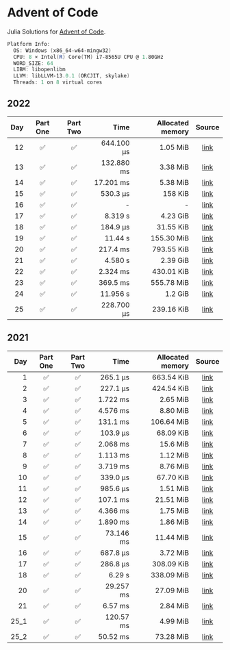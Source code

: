 # Advent of Code

Julia Solutions for [Advent of Code](https://adventofcode.com/2022/).

```powershell
Platform Info:
  OS: Windows (x86_64-w64-mingw32)
  CPU: 8 × Intel(R) Core(TM) i7-8565U CPU @ 1.80GHz
  WORD_SIZE: 64
  LIBM: libopenlibm
  LLVM: libLLVM-13.0.1 (ORCJIT, skylake)
  Threads: 1 on 8 virtual cores
```

## 2022

|  Day |      Part One      |      Part Two      |       Time | Allocated memory |                                   Source                                   |
| ---: | :----------------: | :----------------: | ---------: | ---------------: | :------------------------------------------------------------------------: |
|   12 | :white_check_mark: | :white_check_mark: | 644.100 μs |         1.05 MiB | [link](https://github.com/jake484/adventofcode/blob/master/2022/day12.jl)  |
|   13 | :white_check_mark: | :white_check_mark: | 132.880 ms |         3.38 MiB | [link](https://github.com/jake484/adventofcode/blob/master/2022/day13.jl)  |
|   14 | :white_check_mark: | :white_check_mark: |  17.201 ms |         5.38 MiB | [link](https://github.com/jake484/adventofcode/blob/master/2022/day14.jl)  |
|   15 | :white_check_mark: | :white_check_mark: |   530.3 μs |          158 KiB | [link](https://github.com/jake484/adventofcode/blob/master/2022/day15_.jl) |
|   16 | :white_check_mark: | :white_check_mark: |          - |                - | [link](https://github.com/jake484/adventofcode/blob/master/2022/day16_.jl) |
|   17 | :white_check_mark: | :white_check_mark: |    8.319 s |         4.23 GiB | [link](https://github.com/jake484/adventofcode/blob/master/2022/day17_.jl) |
|   18 | :white_check_mark: | :white_check_mark: |   184.9 μs |        31.55 KiB | [link](https://github.com/jake484/adventofcode/blob/master/2022/day18.jl)  |
|   19 | :white_check_mark: | :white_check_mark: |    11.44 s |       155.30 MiB | [link](https://github.com/jake484/adventofcode/blob/master/2022/day19.jl)  |
|   20 | :white_check_mark: | :white_check_mark: |   217.4 ms |       793.55 KiB | [link](https://github.com/jake484/adventofcode/blob/master/2022/day20.jl)  |
|   21 | :white_check_mark: | :white_check_mark: |    4.580 s |         2.39 GiB | [link](https://github.com/jake484/adventofcode/blob/master/2022/day21.jl)  |
|   22 | :white_check_mark: | :white_check_mark: |   2.324 ms |       430.01 KiB | [link](https://github.com/jake484/adventofcode/blob/master/2022/day22.jl)  |
|   23 | :white_check_mark: | :white_check_mark: |   369.5 ms |       555.78 MiB | [link](https://github.com/jake484/adventofcode/blob/master/2022/day23.jl)  |
|   24 | :white_check_mark: | :white_check_mark: |   11.956 s |          1.2 GiB | [link](https://github.com/jake484/adventofcode/blob/master/2022/day24.jl)  |
|   25 | :white_check_mark: | :white_check_mark: | 228.700 μs |       239.16 KiB | [link](https://github.com/jake484/adventofcode/blob/master/2022/day25.jl)  |

## 2021

|  Day |      Part One      |      Part Two      |      Time | Allocated memory |                                  Source                                   |
| ---: | :----------------: | :----------------: | --------: | ---------------: | :-----------------------------------------------------------------------: |
|    1 | :white_check_mark: | :white_check_mark: |  265.1 μs |       663.54 KiB | [link](https://github.com/jake484/adventofcode/blob/master/2021/day1.jl)  |
|    2 | :white_check_mark: | :white_check_mark: |  227.1 μs |       424.54 KiB | [link](https://github.com/jake484/adventofcode/blob/master/2021/day2.jl)  |
|    3 | :white_check_mark: | :white_check_mark: |  1.722 ms |         2.65 MiB | [link](https://github.com/jake484/adventofcode/blob/master/2021/day3.jl)  |
|    4 | :white_check_mark: | :white_check_mark: |  4.576 ms |         8.80 MiB | [link](https://github.com/jake484/adventofcode/blob/master/2021/day4.jl)  |
|    5 | :white_check_mark: | :white_check_mark: |  131.1 ms |       106.64 MiB | [link](https://github.com/jake484/adventofcode/blob/master/2021/day5.jl)  |
|    6 | :white_check_mark: | :white_check_mark: |  103.9 μs |        68.09 KiB | [link](https://github.com/jake484/adventofcode/blob/master/2021/day6.jl)  |
|    7 | :white_check_mark: | :white_check_mark: |  2.068 ms |         15.6 MiB | [link](https://github.com/jake484/adventofcode/blob/master/2021/day7.jl)  |
|    8 | :white_check_mark: | :white_check_mark: |  1.113 ms |         1.12 MiB | [link](https://github.com/jake484/adventofcode/blob/master/2021/day8.jl)  |
|    9 | :white_check_mark: | :white_check_mark: |  3.719 ms |         8.76 MiB | [link](https://github.com/jake484/adventofcode/blob/master/2021/day9.jl)  |
|   10 | :white_check_mark: | :white_check_mark: |  339.0 μs |        67.70 KiB | [link](https://github.com/jake484/adventofcode/blob/master/2021/day10.jl) |
|   11 | :white_check_mark: | :white_check_mark: |  985.6 μs |         1.51 MiB | [link](https://github.com/jake484/adventofcode/blob/master/2021/day11.jl) |
|   12 | :white_check_mark: | :white_check_mark: |  107.1 ms |        21.51 MiB | [link](https://github.com/jake484/adventofcode/blob/master/2021/day12.jl) |
|   13 | :white_check_mark: | :white_check_mark: |  4.366 ms |         1.75 MiB | [link](https://github.com/jake484/adventofcode/blob/master/2021/day13.jl) |
|   14 | :white_check_mark: | :white_check_mark: |  1.890 ms |         1.86 MiB | [link](https://github.com/jake484/adventofcode/blob/master/2021/day14.jl) |
|   15 | :white_check_mark: | :white_check_mark: | 73.146 ms |        11.44 MiB | [link](https://github.com/jake484/adventofcode/blob/master/2021/day15.jl) |
|   16 | :white_check_mark: | :white_check_mark: |  687.8 μs |         3.72 MiB | [link](https://github.com/jake484/adventofcode/blob/master/2021/day16.jl) |
|   17 | :white_check_mark: | :white_check_mark: |  286.8 μs |       308.09 KiB | [link](https://github.com/jake484/adventofcode/blob/master/2021/day17.jl) |
|   18 | :white_check_mark: | :white_check_mark: |    6.29 s |       338.09 MiB | [link](https://github.com/jake484/adventofcode/blob/master/2021/day18.jl) |
|   20 | :white_check_mark: | :white_check_mark: | 29.257 ms |        27.09 MiB | [link](https://github.com/jake484/adventofcode/blob/master/2021/day20.jl) |
|   21 | :white_check_mark: | :white_check_mark: |   6.57 ms |         2.84 MiB | [link](https://github.com/jake484/adventofcode/blob/master/2021/day21.jl) |
| 25_1 | :white_check_mark: | :white_check_mark: | 120.57 ms |         4.99 MiB | [link](https://github.com/jake484/adventofcode/blob/master/2021/day25.jl) |
| 25_2 | :white_check_mark: | :white_check_mark: |  50.52 ms |        73.28 MiB | [link](https://github.com/jake484/adventofcode/blob/master/2021/day25_.jl) |